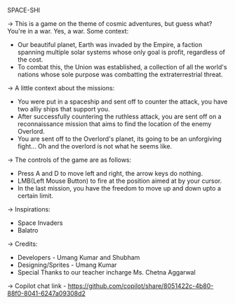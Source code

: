 SPACE-SHI

-> This is a game on the theme of cosmic adventures, but guess what? You're in a war. Yes, a war. Some context: 
- Our beautiful planet, Earth was invaded by the Empire, a faction spanning multiple solar systems whose only goal is profit, regardless of the cost.
- To combat this, the Union was established, a collection of all the world's nations whose sole purpose was combatting the extraterrestrial threat.

-> A little context about the missions:
- You were put in a spaceship and sent off to counter the attack, you have two alliy ships that support you.
- After successfully countering the ruthless attack, you are sent off on a reconnaissance mission that aims to find the location of the enemy Overlord.
- You are sent off to the Overlord's planet, its going to be an unforgiving fight... Oh and the overlord is not what he seems like.

-> The controls of the game are as follows:
- Press A and D to move left and right, the arrow keys do nothing.
- LMB(Left Mouse Button) to fire at the position aimed at by your cursor.
- In the last mission, you have the freedom to move up and down upto a certain limit.

-> Inspirations:
- Space Invaders
- Balatro

-> Credits:
- Developers - Umang Kumar and Shubham
- Designing/Sprites - Umang Kumar
- Special Thanks to our teacher incharge Ms. Chetna Aggarwal

-> Copilot chat link - https://github.com/copilot/share/8051422c-4b80-88f0-8041-6247a09308d2

